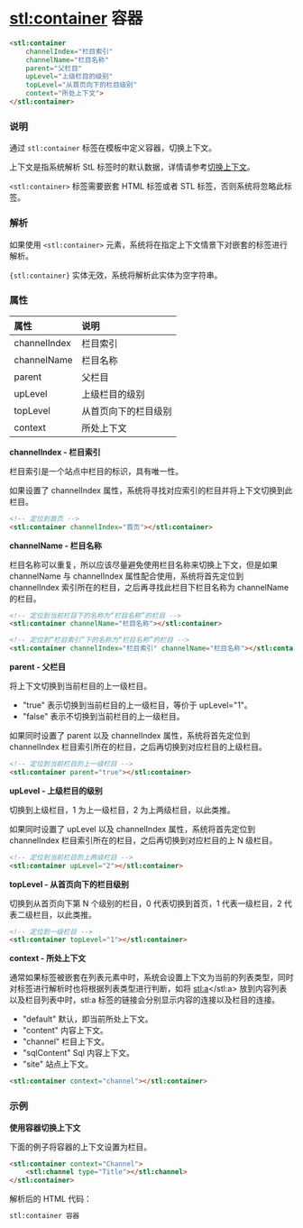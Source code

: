 # <stl:container> 容器

```html
<stl:container
    channelIndex="栏目索引"
    channelName="栏目名称"
    parent="父栏目"
    upLevel="上级栏目的级别"
    topLevel="从首页向下的栏目级别"
    context="所处上下文">
</stl:container>
```

### 说明

通过 `stl:container` 标签在模板中定义容器，切换上下文。

上下文是指系统解析 StL 标签时的默认数据，详情请参考[切换上下文](/stl/context.html#切换上下文)。

`<stl:container>` 标签需要嵌套 HTML 标签或者 STL 标签，否则系统将忽略此标签。

### 解析

如果使用 `<stl:container>` 元素，系统将在指定上下文情景下对嵌套的标签进行解析。

`{stl:container}` 实体无效，系统将解析此实体为空字符串。

### 属性

| 属性 | 说明 |
|:-----|:-----|
| channelIndex | 栏目索引 |
| channelName |	栏目名称 |
| parent |	父栏目 |
| upLevel |	上级栏目的级别 |
| topLevel | 从首页向下的栏目级别 |
| context |	所处上下文 |

**channelIndex - 栏目索引**

栏目索引是一个站点中栏目的标识，具有唯一性。

如果设置了 channelIndex 属性，系统将寻找对应索引的栏目并将上下文切换到此栏目。

```html
<!-- 定位到首页 -->
<stl:container channelIndex="首页"></stl:container>
```

**channelName - 栏目名称**

栏目名称可以重复，所以应该尽量避免使用栏目名称来切换上下文，但是如果 channelName 与 channelIndex 属性配合使用，系统将首先定位到 channelIndex 索引所在的栏目，之后再寻找此栏目下栏目名称为 channelName 的栏目。

```html
<!-- 定位到当前栏目下的名称为“栏目名称”的栏目 -->
<stl:container channelName="栏目名称"></stl:container>
```

```html
<!-- 定位到“栏目索引”下的名称为“栏目名称”的栏目 -->
<stl:container channelIndex="栏目索引" channelName="栏目名称"></stl:container>
```

**parent - 父栏目**

将上下文切换到当前栏目的上一级栏目。

* "true" 表示切换到当前栏目的上一级栏目，等价于 upLevel="1"。
* "false" 表示不切换到当前栏目的上一级栏目。

如果同时设置了 parent 以及 channelIndex 属性，系统将首先定位到 channelIndex 栏目索引所在的栏目，之后再切换到对应栏目的上级栏目。

```html
<!-- 定位到当前栏目的上一级栏目 -->
<stl:container parent="true"></stl:container>
```

**upLevel - 上级栏目的级别**

切换到上级栏目，1 为上一级栏目，2 为上两级栏目，以此类推。

如果同时设置了 upLevel 以及 channelIndex 属性，系统将首先定位到 channelIndex 栏目索引所在的栏目，之后再切换到对应栏目的上 N 级栏目。

```html
<!-- 定位到当前栏目的上两级栏目 -->
<stl:container upLevel="2"></stl:container>
```

**topLevel - 从首页向下的栏目级别**

切换到从首页向下第 N 个级别的栏目，0 代表切换到首页，1 代表一级栏目，2 代表二级栏目，以此类推。

```html
<!-- 定位到一级栏目 -->
<stl:container topLevel="1"></stl:container>
```

**context - 所处上下文**

通常如果标签被嵌套在列表元素中时，系统会设置上下文为当前的列表类型，同时对标签进行解析时也将根据列表类型进行判断，如将 <stl:a></stl:a> 放到内容列表以及栏目列表中时，stl:a 标签的链接会分别显示内容的连接以及栏目的连接。

* "default" 默认，即当前所处上下文。
* "content" 内容上下文。
* "channel" 栏目上下文。
* "sqlContent" Sql 内容上下文。
* "site" 站点上下文。

```html
<stl:container context="channel"></stl:container>
```

### 示例

**使用容器切换上下文**

下面的例子将容器的上下文设置为栏目。

```html
<stl:container context="Channel">
    <stl:channel type="Title"></stl:channel>
</stl:container>
```

解析后的 HTML 代码：

```html
stl:container 容器
```
